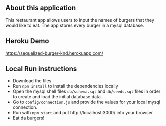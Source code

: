 ## About this application
This restaurant app allows users to input the names of burgers that they would like to eat. The app stores every burger in a mysql database. 

## Heroku Demo
https://sequelized-burger-knd.herokuapp.com/

## Local Run instructions
- Download the files
- Run `npm install` to install the dependencies locally
- Open the mysql shell files `db/schema.sql` and `db/seeds.sql` files in order to create and load the initial database data.
- Go to `config/connection.js` and provide the values for your local mysql connection. 
- Run with `npm start` and put http://localhost:3000/ into your browser 
- Eat da burgers! 